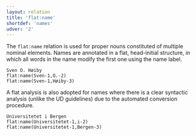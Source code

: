 ```yaml
---
layout: relation
title: 'flat:name'
shortdef: 'names'
udver: '2'
---
```


The `flat:name` relation is used for proper nouns constituted of multiple nominal elements. 
Names are annotated in a flat, head-initial structure, in which all words in the name modify the first one using the name label.

~~~ sdparse
Sven O. Høiby 
flat:name(Sven-1,O.-2)
flat:name(Sven-1,Høiby-3)
~~~

A flat analysis is also adopted for names where there is a clear syntactic analysis (unlike the UD guidelines) due to the automated conversion procedure.

~~~ sdparse
Universitetet i Bergen
flat:name(Universitetet-1,i-2)
flat:name(Universitetet-1,Bergen-3)
~~~
<!-- Interlanguage links updated Po 6. listopadu 2023, 21:42:57 CET -->
